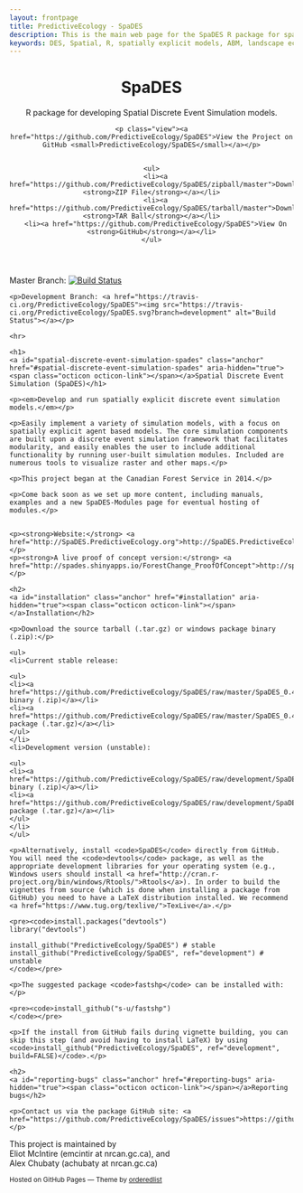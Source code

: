 ```yaml
---
layout: frontpage
title: PredictiveEcology - SpaDES
description: This is the main web page for the SpaDES R package for spatial discrete event simulation.
keywords: DES, Spatial, R, spatially explicit models, ABM, landscape ecology, forecasting, ecological forecasting
---
```


<head>
    <meta charset="utf-8">
    <meta http-equiv="X-UA-Compatible" content="chrome=1">
    <link rel="stylesheet" href="stylesheets/styles.css">
    <link rel="stylesheet" href="stylesheets/pygment_trac.css">
    <meta name="viewport" content="width=device-width, initial-scale=1, user-scalable=no">
</head>

<div class="wrapper">
  <header>
    <h1>SpaDES</h1>
    <p>R package for developing Spatial Discrete Event Simulation models.</p>

    <p class="view"><a href="https://github.com/PredictiveEcology/SpaDES">View the Project on GitHub <small>PredictiveEcology/SpaDES</small></a></p>


    <ul>
      <li><a href="https://github.com/PredictiveEcology/SpaDES/zipball/master">Download <strong>ZIP File</strong></a></li>
      <li><a href="https://github.com/PredictiveEcology/SpaDES/tarball/master">Download <strong>TAR Ball</strong></a></li>
      <li><a href="https://github.com/PredictiveEcology/SpaDES">View On <strong>GitHub</strong></a></li>
    </ul>
  </header>
  
  <section>
    <p>Master Branch: <a href="https://travis-ci.org/PredictiveEcology/SpaDES"><img src="https://travis-ci.org/PredictiveEcology/SpaDES.svg?branch=master" alt="Build Status"></a></p>
    
    <p>Development Branch: <a href="https://travis-ci.org/PredictiveEcology/SpaDES"><img src="https://travis-ci.org/PredictiveEcology/SpaDES.svg?branch=development" alt="Build Status"></a></p>
    
    <hr>
    
    <h1>
    <a id="spatial-discrete-event-simulation-spades" class="anchor" href="#spatial-discrete-event-simulation-spades" aria-hidden="true"><span class="octicon octicon-link"></span></a>Spatial Discrete Event Simulation (SpaDES)</h1>
    
    <p><em>Develop and run spatially explicit discrete event simulation models.</em></p>
    
    <p>Easily implement a variety of simulation models, with a focus on spatially explicit agent based models. The core simulation components are built upon a discrete event simulation framework that facilitates modularity, and easily enables the user to include additional functionality by running user-built simulation modules. Included are numerous tools to visualize raster and other maps.</p>
    
    <p>This project began at the Canadian Forest Service in 2014.</p>
    
    <p>Come back soon as we set up more content, including manuals, examples and a new SpaDES-Modules page for eventual hosting of modules.</p>
    
    
    <p><strong>Website:</strong> <a href="http://SpaDES.PredictiveEcology.org">http://SpaDES.PredictiveEcology.org</a></p>
    <p><strong>A live proof of concept version:</strong> <a href="http://spades.shinyapps.io/ForestChange_ProofOfConcept">http://spades.shinyapps.io/ForestChange_ProofOfConcept</a></p>
    
    <h2>
    <a id="installation" class="anchor" href="#installation" aria-hidden="true"><span class="octicon octicon-link"></span></a>Installation</h2>
    
    <p>Download the source tarball (.tar.gz) or windows package binary (.zip):</p>
    
    <ul>
    <li>Current stable release:
    
    <ul>
    <li><a href="https://github.com/PredictiveEcology/SpaDES/raw/master/SpaDES_0.4.0.zip">Windows binary (.zip)</a></li>
    <li><a href="https://github.com/PredictiveEcology/SpaDES/raw/master/SpaDES_0.4.0.tar.gz">Source package (.tar.gz)</a></li>
    </ul>
    </li>
    <li>Development version (unstable):
    
    <ul>
    <li><a href="https://github.com/PredictiveEcology/SpaDES/raw/development/SpaDES_0.5.0.9000.zip">Windows binary (.zip)</a></li>
    <li><a href="https://github.com/PredictiveEcology/SpaDES/raw/development/SpaDES_0.5.0.9000.tar.gz">Source package (.tar.gz)</a></li>
    </ul>
    </li>
    </ul>
    
    <p>Alternatively, install <code>SpaDES</code> directly from GitHub. You will need the <code>devtools</code> package, as well as the appropriate development libraries for your operating system (e.g., Windows users should install <a href="http://cran.r-project.org/bin/windows/Rtools/">Rtools</a>). In order to build the vignettes from source (which is done when installing a package from GitHub) you need to have a LaTeX distribution installed. We recommend <a href="https://www.tug.org/texlive/">TexLive</a>.</p>
    
    <pre><code>install.packages("devtools")
    library("devtools")
    
    install_github("PredictiveEcology/SpaDES") # stable
    install_github("PredictiveEcology/SpaDES", ref="development") # unstable
    </code></pre>
    
    <p>The suggested package <code>fastshp</code> can be installed with:</p>
    
    <pre><code>install_github("s-u/fastshp")
    </code></pre>
    
    <p>If the install from GitHub fails during vignette building, you can skip this step (and avoid having to install LaTeX) by using <code>install_github("PredictiveEcology/SpaDES", ref="development", build=FALSE)</code>.</p>
    
    <h2>
    <a id="reporting-bugs" class="anchor" href="#reporting-bugs" aria-hidden="true"><span class="octicon octicon-link"></span></a>Reporting bugs</h2>
    
    <p>Contact us via the package GitHub site: <a href="https://github.com/PredictiveEcology/SpaDES/issues">https://github.com/PredictiveEcology/SpaDES/issues</a>.</p>
</section>
  
  <footer>
    <p>This project is maintained by
    <br>
  	Eliot McIntire (emcintir at nrcan.gc.ca), and
  	<br>
  	Alex Chubaty (achubaty at nrcan.gc.ca)</p>
    <p><small>Hosted on GitHub Pages &mdash; Theme by <a href="https://github.com/orderedlist">orderedlist</a></small></p>
  </footer>
</div>

<script src="javascripts/scale.fix.js"></script>

